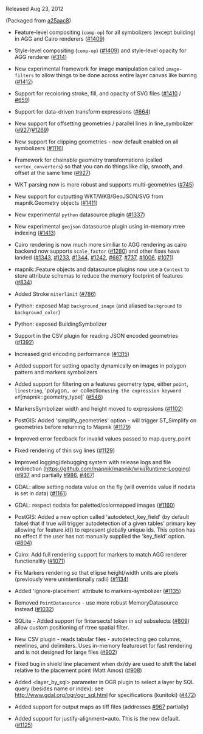 Released Aug 23, 2012

(Packaged from [a25aac8](https://github.com/mapnik/mapnik/commit/a25aac8))

- Feature-level compositing (`comp-op`) for all symbolizers (except building) in AGG and Cairo renderers ([#1409](http://github.com/mapnik/mapnik/issues/1409))

- Style-level compositing (`comp-op`) ([#1409](http://github.com/mapnik/mapnik/issues/1409)) and style-level opacity for AGG renderer ([#314](http://github.com/mapnik/mapnik/issues/314))

- New experimental framework for image manipulation called `image-filters` to allow things to be done across entire layer canvas like burring ([#1412](http://github.com/mapnik/mapnik/issues/1412))

- Support for recoloring stroke, fill, and opacity of SVG files ([#1410](http://github.com/mapnik/mapnik/issues/￼1410) / [#659](http://github.com/mapnik/mapnik/issues/659))

- Support for data-driven transform expressions ([#664](http://github.com/mapnik/mapnik/issues/664))

- New support for offsetting geometries / parallel lines in line_symbolizer ([#927](http://github.com/mapnik/mapnik/issues/927)/[#1269](http://github.com/mapnik/mapnik/issues/1269))

- New support for clipping geometries - now default enabled on all symbolizers ([#1116](http://github.com/mapnik/mapnik/issues/1116))

- Framework for chainable geometry transformations (called `vertex_converters`) so that you can do things like clip, smooth, and offset at the same time ([#927](http://github.com/mapnik/mapnik/issues/927))

- WKT parsing now is more robust and supports multi-geometries ([#745](http://github.com/mapnik/mapnik/issues/745))

- New support for outputting WKT/WKB/GeoJSON/SVG from mapnik.Geometry objects ([#1411](http://github.com/mapnik/mapnik/issues/1411))

- New experimental `python` datasource plugin ([#1337](http://github.com/mapnik/mapnik/issues/1337))

- New experimental `geojson` datasource plugin using in-memory rtree indexing ([#1413](http://github.com/mapnik/mapnik/issues/1413))

- Cairo rendering is now much more similiar to AGG rendering as cairo backend now supports `scale_factor` ([#1280](http://github.com/mapnik/mapnik/issues/1280)) and other fixes have landed ([#1343](http://github.com/mapnik/mapnik/issues/1343), [#1233](http://github.com/mapnik/mapnik/issues/1233), [#1344](http://github.com/mapnik/mapnik/issues/), [#1242](http://github.com/mapnik/mapnik/issues/1242), [#687](http://github.com/mapnik/mapnik/issues/687), [#737](http://github.com/mapnik/mapnik/issues/737), [#1006](http://github.com/mapnik/mapnik/issues/1006), [#1071](http://github.com/mapnik/mapnik/issues/1071))

- mapnik::Feature objects and datasource plugins now use a `Context` to store attribute schemas to reduce the memory footprint of features ([#834](http://github.com/mapnik/mapnik/issues/834))

- Added Stroke `miterlimit` ([#786](http://github.com/mapnik/mapnik/issues/786))

- Python: exposed Map `background_image` (and aliased `background` to `background_color`)

- Python: exposed BuildingSymbolizer

- Support in the CSV plugin for reading JSON encoded geometries ([#1392](http://github.com/mapnik/mapnik/issues/1392))

- Increased grid encoding performance ([#1315](http://github.com/mapnik/mapnik/issues/1315))

- Added support for setting opacity dynamically on images in polygon pattern and markers symbolizers

- Added support for filtering on a features geometry type, either `point`, `linestring`, 'polygon`,
  or `collection` using the expression keyword of `[mapnik::geometry_type]` ([#546](http://github.com/mapnik/mapnik/issues/546))

- MarkersSymbolizer width and height moved to expressions ([#1102](http://github.com/mapnik/mapnik/issues/1102))

- PostGIS: Added 'simplify_geometries' option - will trigger ST_Simplify on geometries before returning to Mapnik ([#1179](http://github.com/mapnik/mapnik/issues/1179))

- Improved error feedback for invalid values passed to map.query_point

- Fixed rendering of thin svg lines ([#1129](http://github.com/mapnik/mapnik/issues/1129))

- Improved logging/debugging system with release logs and file redirection (https://github.com/mapnik/mapnik/wiki/Runtime-Logging) ([#937](http://github.com/mapnik/mapnik/issues/937) and partially [#986](http://github.com/mapnik/mapnik/issues/986), [#467](http://github.com/mapnik/mapnik/issues/467))

- GDAL: allow setting nodata value on the fly (will override value if nodata is set in data) ([#1161](http://github.com/mapnik/mapnik/issues/1161))
 
- GDAL: respect nodata for paletted/colormapped images ([#1160](http://github.com/mapnik/mapnik/issues/1160))

- PostGIS: Added a new option called 'autodetect_key_field' (by default false) that if true will
  trigger autodetection of a given tables' primary key allowing for feature.id() to represent
  globally unique ids. This option has no effect if the user has not manually supplied the 'key_field' option. ([#804](http://github.com/mapnik/mapnik/issues/804))

- Cairo: Add full rendering support for markers to match AGG renderer functionality ([#1071](http://github.com/mapnik/mapnik/issues/1071))

- Fix Markers rendering so that ellipse height/width units are pixels (previously were unintentionally radii) ([#1134](http://github.com/mapnik/mapnik/issues/1134))

- Added 'ignore-placement` attribute to markers-symbolizer ([#1135](http://github.com/mapnik/mapnik/issues/1135))

- Removed `PointDatasource` - use more robust MemoryDatasource instead ([#1032](http://github.com/mapnik/mapnik/issues/1032))

- SQLite - Added support for !intersects! token in sql subselects ([#809](http://github.com/mapnik/mapnik/issues/809)) allow custom positioning of rtree spatial filter.

- New CSV plugin - reads tabular files - autodetecting geo columns, newlines, and delimiters. Uses in-memory featureset for fast rendering and is not designed for large files ([#902](http://github.com/mapnik/mapnik/issues/902))

- Fixed bug in shield line placement when dx/dy are used to shift the label relative to the placement point (Matt Amos) ([#908](http://github.com/mapnik/mapnik/issues/908))

- Added <layer_by_sql> parameter in OGR plugin to select a layer by SQL query (besides name or index): see http://www.gdal.org/ogr/ogr_sql.html for specifications (kunitoki) ([#472](http://github.com/mapnik/mapnik/issues/472))

- Added support for output maps as tiff files (addresses [#967]((http://github.com/mapnik/mapnik/issues/967)) partially)

- Added support for justify-alignment=auto. This is the new default. ([#1125](http://github.com/mapnik/mapnik/issues/1125))